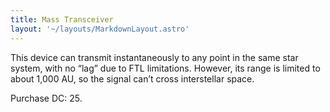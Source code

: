 ```yaml
---
title: Mass Transceiver
layout: '~/layouts/MarkdownLayout.astro'
---
```

This device can transmit instantaneously to any point in the same star system,
with no “lag” due to FTL limitations. However, its range is limited to about
1,000 AU, so the signal can’t cross interstellar space.

Purchase DC: 25.

